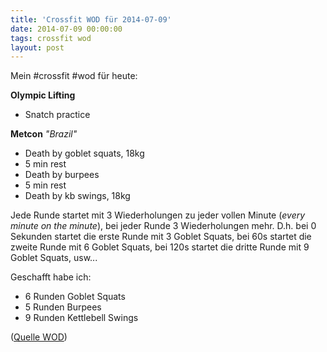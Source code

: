 ```yaml
---
title: 'Crossfit WOD für 2014-07-09'
date: 2014-07-09 00:00:00 
tags: crossfit wod
layout: post
---
```

Mein #crossfit #wod für heute:

**Olympic Lifting**

* Snatch practice

**Metcon** *"Brazil"*

* Death by goblet squats, 18kg
* 5 min rest
* Death by burpees
* 5 min rest
* Death by kb swings, 18kg

Jede Runde startet mit 3 Wiederholungen zu jeder vollen Minute (*every minute on the minute*), bei jeder Runde 3 Wiederholungen mehr. D.h. bei 0 Sekunden startet die erste Runde mit 3 Goblet Squats, bei 60s startet die zweite Runde mit 6 Goblet Squats, bei 120s startet die dritte Runde mit 9 Goblet Squats, usw...

Geschafft habe ich:

* 6 Runden Goblet Squats
* 5 Runden Burpees
* 9 Runden Kettlebell Swings

([Quelle WOD][0])

[0]: http://www.crossfithh.de/workouts--news/workout-wednesday26


